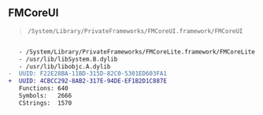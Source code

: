 ## FMCoreUI

> `/System/Library/PrivateFrameworks/FMCoreUI.framework/FMCoreUI`

```diff

   - /System/Library/PrivateFrameworks/FMCoreLite.framework/FMCoreLite
   - /usr/lib/libSystem.B.dylib
   - /usr/lib/libobjc.A.dylib
-  UUID: F22E28BA-11BD-315D-82C0-5301ED603FA1
+  UUID: 4CBCC292-8AB2-317E-94DE-EF1B2D1C887E
   Functions: 640
   Symbols:   2666
   CStrings:  1570

```
